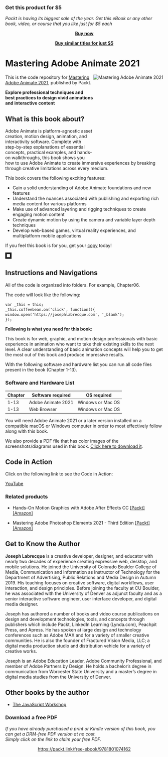 
### Get this product for $5

<i>Packt is having its biggest sale of the year. Get this eBook or any other book, video, or course that you like just for $5 each</i>


<b><p align='center'>[Buy now](https://packt.link/9781801074162)</p></b>


<b><p align='center'>[Buy similar titles for just $5](https://subscription.packtpub.com/search)</p></b>


# Mastering Adobe Animate 2021

<a href="https://www.packtpub.com/product/mastering-adobe-animate-2021/9781801074162?utm_source=github&utm_medium=repository&utm_campaign=9781801074162"><img src="https://static.packt-cdn.com/products/9781801074162/cover/smaller" alt="Mastering Adobe Animate 2021" height="256px" align="right"></a>

This is the code repository for [Mastering Adobe Animate 2021](https://www.packtpub.com/product/mastering-adobe-animate-2021/9781801074162?utm_source=github&utm_medium=repository&utm_campaign=9781801074162), published by Packt.

**Explore professional techniques and best practices to design vivid animations and interactive content**

## What is this book about?
Adobe Animate is platform-agnostic asset creation, motion design, animation, and interactivity software. Complete with step-by-step explanations of essential concepts, practical examples, and hands-on walkthroughs, this book shows you how to use Adobe Animate to create immersive experiences by breaking through creative limitations across every medium.

This book covers the following exciting features: 
* Gain a solid understanding of Adobe Animate foundations and new features
* Understand the nuances associated with publishing and exporting rich media content for various platforms
* Make use of advanced layering and rigging techniques to create engaging motion content
* Create dynamic motion by using the camera and variable layer depth techniques
* Develop web-based games, virtual reality experiences, and multiplatform mobile applications

If you feel this book is for you, get your [copy](https://www.amazon.com/dp/180107416X) today!

<a href="https://www.packtpub.com/?utm_source=github&utm_medium=banner&utm_campaign=GitHubBanner"><img src="https://raw.githubusercontent.com/PacktPublishing/GitHub/master/GitHub.png" 
alt="https://www.packtpub.com/" border="5" /></a>


## Instructions and Navigations
All of the code is organized into folders. For example, Chapter06.

The code will look like the following:
```
var _this = this;
_this.coffeebean.on('click', function(){
window.open('https://josephlabrecque.com', '_blank');
});
```

**Following is what you need for this book:**

This book is for web, graphic, and motion design professionals with basic experience in animation who want to take their existing skills to the next level. A clear understanding of basic animation concepts will help you to get the most out of this book and produce impressive results.

With the following software and hardware list you can run all code files present in the book (Chapter 1-13).

### Software and Hardware List

| Chapter  | Software required                   | OS required                        |
| -------- | ------------------------------------| -----------------------------------|
| 1-13     | Adobe Animate 2021                  | Windows or Mac OS                  |
| 1-13     | Web Browser                         | Windows or Mac OS                  |

You will need Adobe Animate 2021 or a later version installed on a compatible macOS or Windows computer in order to most effectively follow along with this book.


We also provide a PDF file that has color images of the screenshots/diagrams used in this book. [Click here to download it](https://static.packt-cdn.com/downloads/9781801074162_ColorImages.pdf).

## Code in Action

Click on the following link to see the Code in Action:

[YouTube](https://www.youtube.com/playlist?list=PLeLcvrwLe187AOlfoGMQTDqCfIiPO0JmI)

### Related products <Other books you may enjoy>
* Hands-On Motion Graphics with Adobe After Effects CC [[Packt]](https://www.packtpub.com/product/hands-on-motion-graphics-with-adobe-after-effects-cc/9781789345155?utm_source=github&utm_medium=repository&utm_campaign=9781789345155) [[Amazon]](https://www.amazon.com/dp/1789345154)

* Mastering Adobe Photoshop Elements 2021 - Third Edition [[Packt]](https://www.packtpub.com/product/mastering-adobe-photoshop-elements-2021-third-edition/9781800566996?utm_source=github&utm_medium=repository&utm_campaign=9781800566996) [[Amazon]](https://www.amazon.com/dp/1800566999)

## Get to Know the Author
**Joseph Labrecque**
is a creative developer, designer, and educator with nearly two decades of experience creating expressive web, desktop, and mobile solutions. He joined the University of Colorado Boulder College of Media, Communication and Information as Instructor of Technology for the Department of Advertising, Public Relations and Media Design in Autumn 2019. His teaching focuses on creative software, digital workflows, user interaction, and design principles. Before joining the faculty at CU Boulder, he was associated with the University of Denver as adjunct faculty and as a senior interactive software engineer, user interface developer, and digital media designer.

Joseph has authored a number of books and video course publications on design and development technologies, tools, and concepts through publishers which include Packt, LinkedIn Learning (Lynda.com), Peachpit Press, and Apress. He has spoken at large design and technology conferences such as Adobe MAX and for a variety of smaller creative communities. He is also the founder of Fractured Vision Media, LLC; a digital media production studio and distribution vehicle for a variety of creative works.

Joseph is an Adobe Education Leader, Adobe Community Professional, and member of Adobe Partners by Design. He holds a bachelor’s degree in communication from Worcester State University and a master’s degree in digital media studies from the University of Denver.


## Other books by the author
* [The JavaScript Workshop](https://www.packtpub.com/product/the-javascript-workshop/9781838641917?utm_source=github&utm_medium=repository&utm_campaign=9781838641917)



### Download a free PDF

 <i>If you have already purchased a print or Kindle version of this book, you can get a DRM-free PDF version at no cost.<br>Simply click on the link to claim your free PDF.</i>
<p align="center"> <a href="https://packt.link/free-ebook/9781801074162">https://packt.link/free-ebook/9781801074162 </a> </p>